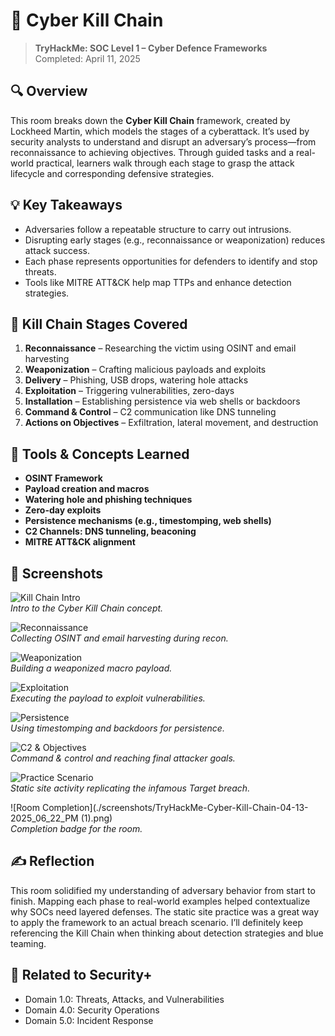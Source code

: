 
# 🔗 Cyber Kill Chain

> **TryHackMe: SOC Level 1 – Cyber Defence Frameworks**  
> Completed: April 11, 2025

## 🔍 Overview

This room breaks down the **Cyber Kill Chain** framework, created by Lockheed Martin, which models the stages of a cyberattack. It’s used by security analysts to understand and disrupt an adversary’s process—from reconnaissance to achieving objectives. Through guided tasks and a real-world practical, learners walk through each stage to grasp the attack lifecycle and corresponding defensive strategies.

## 💡 Key Takeaways

- Adversaries follow a repeatable structure to carry out intrusions.
- Disrupting early stages (e.g., reconnaissance or weaponization) reduces attack success.
- Each phase represents opportunities for defenders to identify and stop threats.
- Tools like MITRE ATT&CK help map TTPs and enhance detection strategies.

## 🧠 Kill Chain Stages Covered

1. **Reconnaissance** – Researching the victim using OSINT and email harvesting  
2. **Weaponization** – Crafting malicious payloads and exploits  
3. **Delivery** – Phishing, USB drops, watering hole attacks  
4. **Exploitation** – Triggering vulnerabilities, zero-days  
5. **Installation** – Establishing persistence via web shells or backdoors  
6. **Command & Control** – C2 communication like DNS tunneling  
7. **Actions on Objectives** – Exfiltration, lateral movement, and destruction  

## 🔧 Tools & Concepts Learned

- **OSINT Framework**  
- **Payload creation and macros**  
- **Watering hole and phishing techniques**  
- **Zero-day exploits**  
- **Persistence mechanisms (e.g., timestomping, web shells)**  
- **C2 Channels: DNS tunneling, beaconing**  
- **MITRE ATT&CK alignment**

## 📸 Screenshots

![Kill Chain Intro](./screenshots/TryHackMe-Cyber-Kill-Chain-04-13-2025_04_11_PM.png)  
*Intro to the Cyber Kill Chain concept.*

![Reconnaissance](./screenshots/TryHackMe-Cyber-Kill-Chain-04-13-2025_04_19_PM.png)  
*Collecting OSINT and email harvesting during recon.*

![Weaponization](./screenshots/TryHackMe-Cyber-Kill-Chain-04-13-2025_04_28_PM.png)  
*Building a weaponized macro payload.*

![Exploitation](./screenshots/TryHackMe-Cyber-Kill-Chain-04-13-2025_04_34_PM.png)  
*Executing the payload to exploit vulnerabilities.*

![Persistence](./screenshots/TryHackMe-Cyber-Kill-Chain-04-13-2025_04_39_PM.png)  
*Using timestomping and backdoors for persistence.*

![C2 & Objectives](./screenshots/TryHackMe-Cyber-Kill-Chain-04-13-2025_04_47_PM.png)  
*Command & control and reaching final attacker goals.*

![Practice Scenario](./screenshots/TryHackMe-Cyber-Kill-Chain-04-13-2025_06_21_PM.png)  
*Static site activity replicating the infamous Target breach.*

![Room Completion](./screenshots/TryHackMe-Cyber-Kill-Chain-04-13-2025_06_22_PM (1).png)  
*Completion badge for the room.*

## ✍️ Reflection

This room solidified my understanding of adversary behavior from start to finish. Mapping each phase to real-world examples helped contextualize why SOCs need layered defenses. The static site practice was a great way to apply the framework to an actual breach scenario. I’ll definitely keep referencing the Kill Chain when thinking about detection strategies and blue teaming.

## 🔗 Related to Security+

- Domain 1.0: Threats, Attacks, and Vulnerabilities  
- Domain 4.0: Security Operations  
- Domain 5.0: Incident Response  
